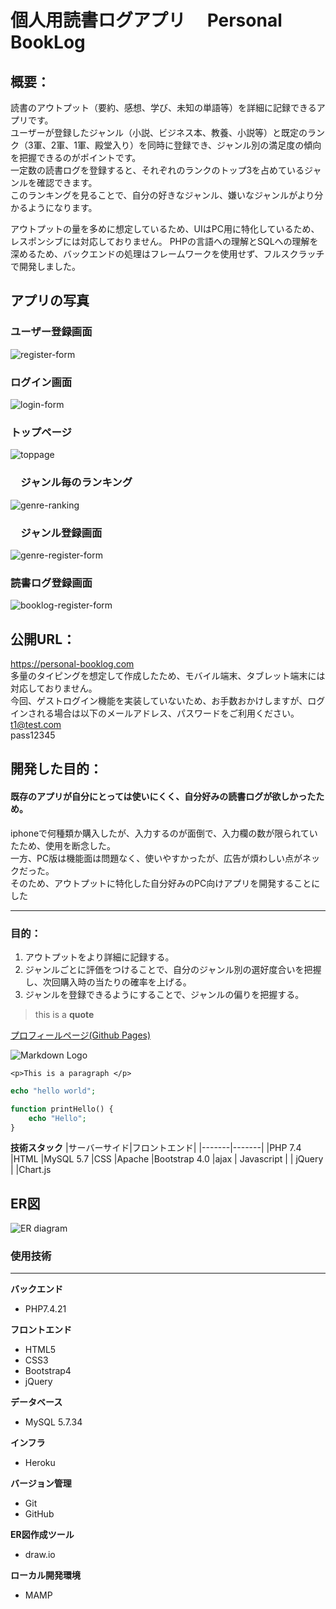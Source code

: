 # 個人用読書ログアプリ　 Personal BookLog
## 概要：
読書のアウトプット（要約、感想、学び、未知の単語等）を詳細に記録できるアプリです。  
ユーザーが登録したジャンル（小説、ビジネス本、教養、小説等）と既定のランク（3軍、2軍、1軍、殿堂入り）を同時に登録でき、ジャンル別の満足度の傾向を把握できるのがポイントです。  
一定数の読書ログを登録すると、それぞれのランクのトップ3を占めているジャンルを確認できます。    
このランキングを見ることで、自分の好きなジャンル、嫌いなジャンルがより分かるようになります。
  
アウトプットの量を多めに想定しているため、UIはPC用に特化しているため、レスポンシブには対応しておりません。
PHPの言語への理解とSQLへの理解を深めるため、バックエンドの処理はフレームワークを使用せず、フルスクラッチで開発しました。  
## アプリの写真
###  ユーザー登録画面
![register-form](https://user-images.githubusercontent.com/89965484/175775610-07f28056-681a-43dc-99f1-a583ee1d3311.png)
###  ログイン画面
![login-form](https://user-images.githubusercontent.com/89965484/175775627-c42a052c-f08e-40dc-be7e-922a4c23e47d.png)
### トップページ
![toppage](https://user-images.githubusercontent.com/89965484/175775769-8dd52cce-dee0-4eff-90fd-77c33751754e.png)
### 　ジャンル毎のランキング
![genre-ranking](https://user-images.githubusercontent.com/89965484/175775814-b725b843-727f-49e1-a35b-eaec5bf2ccdb.png)
### 　ジャンル登録画面
![genre-register-form](https://user-images.githubusercontent.com/89965484/175775840-8b07db30-5e2d-4ad9-8636-0a909c15eed6.png)
### 読書ログ登録画面
![booklog-register-form](https://user-images.githubusercontent.com/89965484/175775847-2e358841-a8f9-4f62-a774-a4f872946f5a.png)  
## 公開URL：
https://personal-booklog.com  
多量のタイピングを想定して作成したため、モバイル端末、タブレット端末には対応しておりません。  
今回、ゲストログイン機能を実装していないため、お手数おかけしますが、ログインされる場合は以下のメールアドレス、パスワードをご利用ください。  
t1@test.com  
pass12345  


## 開発した目的：
#### 既存のアプリが自分にとっては使いにくく、自分好みの読書ログが欲しかったため。   
iphoneで何種類か購入したが、入力するのが面倒で、入力欄の数が限られていたため、使用を断念した。   
一方、PC版は機能面は問題なく、使いやすかったが、広告が煩わしい点がネックだった。   
そのため、アウトプットに特化した自分好みのPC向けアプリを開発することにした　   

_____
### 目的：
1. アウトプットをより詳細に記録する。
1. ジャンルごとに評価をつけることで、自分のジャンル別の選好度合いを把握し、次回購入時の当たりの確率を上げる。
1. ジャンルを登録できるようにすることで、ジャンルの偏りを把握する。
> this is a **quote**

[プロフィールページ(Github Pages)](https://blueboar23.github.io/resume/)

![Markdown Logo](https://markdown-here.com/img/icon256.png)

`<p>This is a paragraph </p>`

```php
echo "hello world";

function printHello() {
    echo "Hello";
}
```

**技術スタック**
|サーバーサイド|フロントエンド|
|-------|-------|
|PHP 7.4  |HTML
|MySQL 5.7  |CSS
|Apache   |Bootstrap 4.0
|ajax  | Javascript
|   | jQuery
|   |Chart.js

## ER図
![ER diagram](https://user-images.githubusercontent.com/89965484/175561246-47b2fc0f-d046-4816-8d33-f7350bd2aa41.png)

### 使用技術
___
**バックエンド**
* PHP7.4.21

**フロントエンド**
* HTML5
* CSS3
* Bootstrap4
* jQuery

**データベース**
* MySQL 5.7.34

**インフラ**
* Heroku

**バージョン管理**
* Git
* GitHub

**ER図作成ツール**
* draw.io

**ローカル開発環境**
* MAMP
